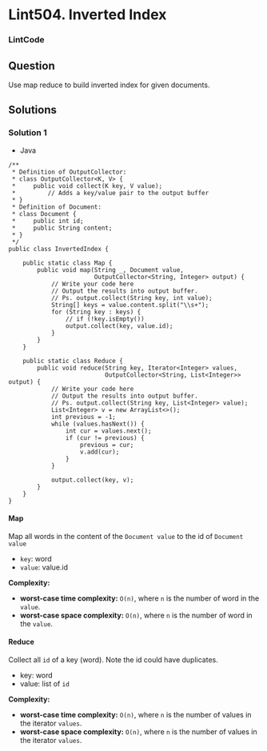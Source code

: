# Lint504. Inverted Index

### LintCode

## Question

Use map reduce to build inverted index for given documents.

## Solutions

### Solution 1

* Java
```
/**
 * Definition of OutputCollector:
 * class OutputCollector<K, V> {
 *     public void collect(K key, V value);
 *         // Adds a key/value pair to the output buffer
 * }
 * Definition of Document:
 * class Document {
 *     public int id;
 *     public String content;
 * }
 */
public class InvertedIndex {

    public static class Map {
        public void map(String _, Document value,
                        OutputCollector<String, Integer> output) {
            // Write your code here
            // Output the results into output buffer.
            // Ps. output.collect(String key, int value);
            String[] keys = value.content.split("\\s+");
            for (String key : keys) {
                // if (!key.isEmpty())
                output.collect(key, value.id);
            }
        }
    }

    public static class Reduce {
        public void reduce(String key, Iterator<Integer> values,
                           OutputCollector<String, List<Integer>> output) {
            // Write your code here
            // Output the results into output buffer.
            // Ps. output.collect(String key, List<Integer> value);
            List<Integer> v = new ArrayList<>();
            int previous = -1;
            while (values.hasNext()) {
                int cur = values.next();
                if (cur != previous) {
                    previous = cur;
                    v.add(cur);
                }
            }
            
            output.collect(key, v);
        }
    }
}
```

#### Map

Map all words in the content of the `Document value` to the id of `Document value`

* `key`: word
* `value`: value.id

**Complexity:**

* **worst-case time complexity:** `O(n)`, where `n` is the number of word in the  `value`.
* **worst-case space complexity:** `O(n)`, where `n` is the number of word in the  `value`.

#### Reduce

Collect all `id` of a key (word). Note the id could have duplicates.

* key: word
* value: list of `id`

**Complexity:**

* **worst-case time complexity:** `O(n)`, where `n` is the number of values in the iterator `values`.
* **worst-case space complexity:** `O(n)`, where `n` is the number of values in the iterator `values`.